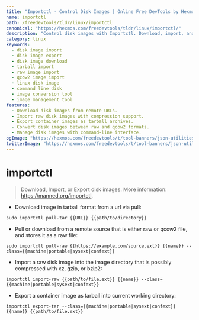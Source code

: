 ```yaml
---
title: "Importctl - Control Disk Images | Online Free DevTools by Hexmos"
name: importctl
path: /freedevtools/tldr/linux/importctl
canonical: "https://hexmos.com/freedevtools/tldr/linux/importctl/"
description: "Control disk images with Importctl. Download, import, and export disk images effortlessly. Free online tool, no registration required."
category: linux
keywords:
  - disk image import
  - disk image export
  - disk image download
  - tarball import
  - raw image import
  - qcow2 image import
  - linux disk image
  - command line disk
  - image conversion tool
  - image management tool
features:
  - Download disk images from remote URLs.
  - Import raw disk images with compression support.
  - Export container images as tarball archives.
  - Convert disk images between raw and qcow2 formats.
  - Manage disk images with command-line interface.
ogImage: "https://hexmos.com/freedevtools/t/tool-banners/json-utilities-banner.png"
twitterImage: "https://hexmos.com/freedevtools/t/tool-banners/json-utilities-banner.png"
---
```


# importctl

> Download, Import, or Export disk images.
> More information: <https://manned.org/importctl>.

- Download image in tarball format from a url via pull:

`sudo importctl pull-tar {{URL}} {{path/to/directory}}`

- Pull or download from a remote source that is either raw or qcow2 file, and stores it as a raw file:

`sudo importctl pull-raw {{https://example.com/source.ext}} {{name}} --class={{machine|portable|sysext|confext}}`

- Import a raw disk image into the image directory that is possibly compressed with xz, gzip, or bzip2:

`importctl import-raw {{path/to/file.ext}} {{name}} --class={{machine|portable|sysext|confext}}`

- Export a container image as tarball into current working directory:

`importctl export-tar --class={{machine|portable|sysext|confext}} {{name}} {{path/to/file.ext}}`
